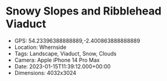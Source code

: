 # Snowy Slopes and Ribblehead Viaduct

- GPS: 54.23396388888889,-2.400863888888889
- Location: Whernside
- Tags: Landscape, Viaduct, Snow, Clouds
- Camera: Apple iPhone 14 Pro Max
- Date: 2023-01-15T11:39:12.000+00:00
- Dimensions: 4032x3024
